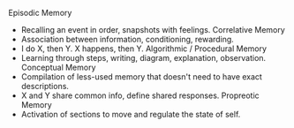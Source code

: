 Episodic Memory
 - Recalling an event in order, snapshots with feelings.
Correlative Memory
 - Association between information, conditioning, rewarding.
 - I do X, then Y. X happens, then Y.
Algorithmic / Procedural Memory
 - Learning through steps, writing, diagram, explanation, observation.
Conceptual Memory
 - Compilation of less-used memory that doesn't need to have exact descriptions.
 - X and Y share common info, define shared responses.
Propreotic Memory
 - Activation of sections to move and regulate the state of self.